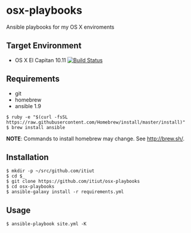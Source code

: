osx-playbooks
====
Ansible playbooks for my OS X enviroments


Target Environment
----
* OS X El Capitan 10.11 [![Build Status](https://travis-ci.org/itiut/osx-playbooks.svg?branch=master)](https://travis-ci.org/itiut/osx-playbooks)

Requirements
----
* git
* homebrew
* ansible 1.9

```console
$ ruby -e "$(curl -fsSL https://raw.githubusercontent.com/Homebrew/install/master/install)"
$ brew install ansible
```
**NOTE**: Commands to install homebrew may change. See http://brew.sh/.


Installation
----
```console
$ mkdir -p ~/src/github.com/itiut
$ cd $_
$ git clone https://github.com/itiut/osx-playbooks
$ cd osx-playbooks
$ ansible-galaxy install -r requirements.yml
```


Usage
----
```console
$ ansible-playbook site.yml -K
```
